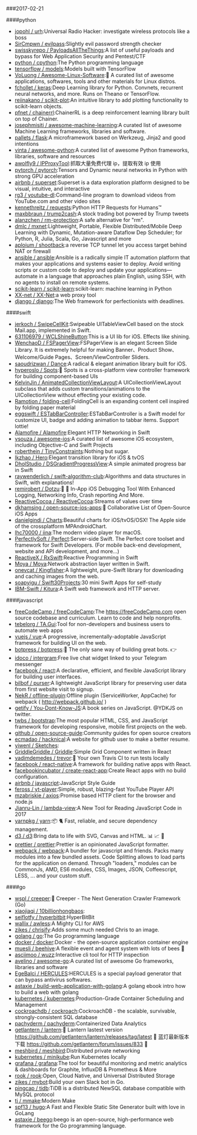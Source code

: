 ###2017-02-21

####python
* [jopohl / urh](https://github.com/jopohl/urh):Universal Radio Hacker: investigate wireless protocols like a boss
* [SirCmpwn / evilpass](https://github.com/SirCmpwn/evilpass):Slightly evil password strength checker
* [swisskyrepo / PayloadsAllTheThings](https://github.com/swisskyrepo/PayloadsAllTheThings):A list of useful payloads and bypass for Web Application Security and Pentest/CTF
* [python / cpython](https://github.com/python/cpython):The Python programming language
* [tensorflow / models](https://github.com/tensorflow/models):Models built with TensorFlow
* [VoLuong / Awesome-Linux-Software](https://github.com/VoLuong/Awesome-Linux-Software):🐧 A curated list of awesome applications, softwares, tools and other materials for Linux distros.
* [fchollet / keras](https://github.com/fchollet/keras):Deep Learning library for Python. Convnets, recurrent neural networks, and more. Runs on Theano or TensorFlow.
* [reiinakano / scikit-plot](https://github.com/reiinakano/scikit-plot):An intuitive library to add plotting functionality to scikit-learn objects.
* [pfnet / chainerrl](https://github.com/pfnet/chainerrl):ChainerRL is a deep reinforcement learning library built on top of Chainer.
* [josephmisiti / awesome-machine-learning](https://github.com/josephmisiti/awesome-machine-learning):A curated list of awesome Machine Learning frameworks, libraries and software.
* [pallets / flask](https://github.com/pallets/flask):A microframework based on Werkzeug, Jinja2 and good intentions
* [vinta / awesome-python](https://github.com/vinta/awesome-python):A curated list of awesome Python frameworks, libraries, software and resources
* [awolfly9 / IPProxyTool](https://github.com/awolfly9/IPProxyTool):抓取大量免费代理 ip，提取有效 ip 使用
* [pytorch / pytorch](https://github.com/pytorch/pytorch):Tensors and Dynamic neural networks in Python with strong GPU acceleration
* [airbnb / superset](https://github.com/airbnb/superset):Superset is a data exploration platform designed to be visual, intuitive, and interactive
* [rg3 / youtube-dl](https://github.com/rg3/youtube-dl):Command-line program to download videos from YouTube.com and other video sites
* [kennethreitz / requests](https://github.com/kennethreitz/requests):Python HTTP Requests for Humans™
* [maxbbraun / trump2cash](https://github.com/maxbbraun/trump2cash):A stock trading bot powered by Trump tweets
* [alanzchen / rm-protection](https://github.com/alanzchen/rm-protection):A safe alternative for "rm".
* [dmlc / mxnet](https://github.com/dmlc/mxnet):Lightweight, Portable, Flexible Distributed/Mobile Deep Learning with Dynamic, Mutation-aware Dataflow Dep Scheduler; for Python, R, Julia, Scala, Go, Javascript and more
* [aploium / shootback](https://github.com/aploium/shootback):a reverse TCP tunnel let you access target behind NAT or firewall
* [ansible / ansible](https://github.com/ansible/ansible):Ansible is a radically simple IT automation platform that makes your applications and systems easier to deploy. Avoid writing scripts or custom code to deploy and update your applications— automate in a language that approaches plain English, using SSH, with no agents to install on remote systems.
* [scikit-learn / scikit-learn](https://github.com/scikit-learn/scikit-learn):scikit-learn: machine learning in Python
* [XX-net / XX-Net](https://github.com/XX-net/XX-Net):a web proxy tool
* [django / django](https://github.com/django/django):The Web framework for perfectionists with deadlines.

####swift
* [jerkoch / SwipeCellKit](https://github.com/jerkoch/SwipeCellKit):Swipeable UITableViewCell based on the stock Mail.app, implemented in Swift.
* [631106979 / WCLShineButton](https://github.com/631106979/WCLShineButton):This is a UI lib for iOS. Effects like shining.
* [WenchaoD / FSPagerView](https://github.com/WenchaoD/FSPagerView):FSPagerView is an elegant Screen Slide Library. It is extremely helpful for making Banner、Product Show、Welcome/Guide Pages、Screen/ViewController Sliders.
* [saoudrizwan / Dance](https://github.com/saoudrizwan/Dance):A radical & elegant animation library built for iOS.
* [hyperoslo / Spots](https://github.com/hyperoslo/Spots):🎍 Spots is a cross-platform view controller framework for building component-based UIs
* [KelvinJin / AnimatedCollectionViewLayout](https://github.com/KelvinJin/AnimatedCollectionViewLayout):A UICollectionViewLayout subclass that adds custom transitions/animations to the UICollectionView without effecting your existing code.
* [Ramotion / folding-cell](https://github.com/Ramotion/folding-cell):FoldingCell is an expanding content cell inspired by folding paper material
* [eggswift / ESTabBarController](https://github.com/eggswift/ESTabBarController):ESTabBarController is a Swift model for customize UI, badge and adding animation to tabbar items. Support lottie!
* [Alamofire / Alamofire](https://github.com/Alamofire/Alamofire):Elegant HTTP Networking in Swift
* [vsouza / awesome-ios](https://github.com/vsouza/awesome-ios):A curated list of awesome iOS ecosystem, including Objective-C and Swift Projects
* [roberthein / TinyConstraints](https://github.com/roberthein/TinyConstraints):Nothing but sugar.
* [lkzhao / Hero](https://github.com/lkzhao/Hero):Elegant transition library for iOS & tvOS
* [DholStudio / DSGradientProgressView](https://github.com/DholStudio/DSGradientProgressView):A simple animated progress bar in Swift
* [raywenderlich / swift-algorithm-club](https://github.com/raywenderlich/swift-algorithm-club):Algorithms and data structures in Swift, with explanations!
* [remirobert / Dotzu](https://github.com/remirobert/Dotzu):📱 👀 In-App iOS Debugging Tool With Enhanced Logging, Networking Info, Crash reporting And More.
* [ReactiveCocoa / ReactiveCocoa](https://github.com/ReactiveCocoa/ReactiveCocoa):Streams of values over time
* [dkhamsing / open-source-ios-apps](https://github.com/dkhamsing/open-source-ios-apps):📱 Collaborative List of Open-Source iOS Apps
* [danielgindi / Charts](https://github.com/danielgindi/Charts):Beautiful charts for iOS/tvOS/OSX! The Apple side of the crossplatform MPAndroidChart.
* [lhc70000 / iina](https://github.com/lhc70000/iina):The modern video player for macOS.
* [PerfectlySoft / Perfect](https://github.com/PerfectlySoft/Perfect):Server-side Swift. The Perfect core toolset and framework for Swift Developers. (For mobile back-end development, website and API development, and more…)
* [ReactiveX / RxSwift](https://github.com/ReactiveX/RxSwift):Reactive Programming in Swift
* [Moya / Moya](https://github.com/Moya/Moya):Network abstraction layer written in Swift.
* [onevcat / Kingfisher](https://github.com/onevcat/Kingfisher):A lightweight, pure-Swift library for downloading and caching images from the web.
* [soapyigu / Swift30Projects](https://github.com/soapyigu/Swift30Projects):30 mini Swift Apps for self-study
* [IBM-Swift / Kitura](https://github.com/IBM-Swift/Kitura):A Swift web framework and HTTP server.

####javascript
* [freeCodeCamp / freeCodeCamp](https://github.com/freeCodeCamp/freeCodeCamp):The https://freeCodeCamp.com open source codebase and curriculum. Learn to code and help nonprofits.
* [tebelorg / TA.Gui](https://github.com/tebelorg/TA.Gui):Tool for non-developers and business users to automate web apps
* [vuejs / vue](https://github.com/vuejs/vue):A progressive, incrementally-adoptable JavaScript framework for building UI on the web.
* [botpress / botpress](https://github.com/botpress/botpress):🤖 The only sane way of building great bots. 👉
* [idoco / intergram](https://github.com/idoco/intergram):Free live chat widget linked to your Telegram messenger
* [facebook / react](https://github.com/facebook/react):A declarative, efficient, and flexible JavaScript library for building user interfaces.
* [bilbof / purser](https://github.com/bilbof/purser):A lightweight JavaScript library for preserving user data from first website visit to signup.
* [NekR / offline-plugin](https://github.com/NekR/offline-plugin):Offline plugin (ServiceWorker, AppCache) for webpack ( http://webpack.github.io/ )
* [getify / You-Dont-Know-JS](https://github.com/getify/You-Dont-Know-JS):A book series on JavaScript. @YDKJS on twitter.
* [twbs / bootstrap](https://github.com/twbs/bootstrap):The most popular HTML, CSS, and JavaScript framework for developing responsive, mobile first projects on the web.
* [github / open-source-guide](https://github.com/github/open-source-guide):Community guides for open source creators
* [ecmadao / hacknical](https://github.com/ecmadao/hacknical):A website for github user to make a better resume.
* [yiwenl / Sketches](https://github.com/yiwenl/Sketches):
* [GriddleGriddle / Griddle](https://github.com/GriddleGriddle/Griddle):Simple Grid Component written in React
* [vadimdemedes / trevor](https://github.com/vadimdemedes/trevor):🚦 Your own Travis CI to run tests locally
* [facebook / react-native](https://github.com/facebook/react-native):A framework for building native apps with React.
* [facebookincubator / create-react-app](https://github.com/facebookincubator/create-react-app):Create React apps with no build configuration.
* [airbnb / javascript](https://github.com/airbnb/javascript):JavaScript Style Guide
* [feross / yt-player](https://github.com/feross/yt-player):Simple, robust, blazing-fast YouTube Player API
* [mzabriskie / axios](https://github.com/mzabriskie/axios):Promise based HTTP client for the browser and node.js
* [Jianru-Lin / lambda-view](https://github.com/Jianru-Lin/lambda-view):A New Tool for Reading JavaScript Code in 2017
* [yarnpkg / yarn](https://github.com/yarnpkg/yarn):📦 🐈 Fast, reliable, and secure dependency management.
* [d3 / d3](https://github.com/d3/d3):Bring data to life with SVG, Canvas and HTML. 📊 📈 🎉
* [prettier / prettier](https://github.com/prettier/prettier):Prettier is an opinionated JavaScript formatter.
* [webpack / webpack](https://github.com/webpack/webpack):A bundler for javascript and friends. Packs many modules into a few bundled assets. Code Splitting allows to load parts for the application on demand. Through "loaders," modules can be CommonJs, AMD, ES6 modules, CSS, Images, JSON, Coffeescript, LESS, ... and your custom stuff.

####go
* [wspl / creeper](https://github.com/wspl/creeper):🐾 Creeper - The Next Generation Crawler Framework (Go)
* [xiaojiaqi / 10billionhongbaos](https://github.com/xiaojiaqi/10billionhongbaos):
* [seiflotfy / hyperbitbit](https://github.com/seiflotfy/hyperbitbit):HyperBitBit
* [wallix / awless](https://github.com/wallix/awless):A Mighty CLI for AWS
* [zikes / chrisify](https://github.com/zikes/chrisify):Adds some much needed Chris to an image.
* [golang / go](https://github.com/golang/go):The Go programming language
* [docker / docker](https://github.com/docker/docker):Docker - the open-source application container engine
* [muesli / beehive](https://github.com/muesli/beehive):A flexible event and agent system with lots of bees 🐝
* [asciimoo / wuzz](https://github.com/asciimoo/wuzz):Interactive cli tool for HTTP inspection
* [avelino / awesome-go](https://github.com/avelino/awesome-go):A curated list of awesome Go frameworks, libraries and software
* [EgeBalci / HERCULES](https://github.com/EgeBalci/HERCULES):HERCULES is a special payload generator that can bypass antivirus softwares.
* [astaxie / build-web-application-with-golang](https://github.com/astaxie/build-web-application-with-golang):A golang ebook intro how to build a web with golang
* [kubernetes / kubernetes](https://github.com/kubernetes/kubernetes):Production-Grade Container Scheduling and Management
* [cockroachdb / cockroach](https://github.com/cockroachdb/cockroach):CockroachDB - the scalable, survivable, strongly-consistent SQL database
* [pachyderm / pachyderm](https://github.com/pachyderm/pachyderm):Containerized Data Analytics
* [getlantern / lantern](https://github.com/getlantern/lantern):🔴 Lantern lastest version https://github.com/getlantern/lantern/releases/tag/latest 🔴 蓝灯最新版本下载 https://github.com/getlantern/forum/issues/833 🔴
* [meshbird / meshbird](https://github.com/meshbird/meshbird):Distributed private networking
* [kubernetes / minikube](https://github.com/kubernetes/minikube):Run Kubernetes locally
* [grafana / grafana](https://github.com/grafana/grafana):The tool for beautiful monitoring and metric analytics & dashboards for Graphite, InfluxDB & Prometheus & More
* [rook / rook](https://github.com/rook/rook):Open, Cloud Native, and Universal Distributed Storage
* [zikes / mybot](https://github.com/zikes/mybot):Build your own Slack bot in Go.
* [pingcap / tidb](https://github.com/pingcap/tidb):TiDB is a distributed NewSQL database compatible with MySQL protocol
* [tj / mmake](https://github.com/tj/mmake):Modern Make
* [spf13 / hugo](https://github.com/spf13/hugo):A Fast and Flexible Static Site Generator built with love in GoLang
* [astaxie / beego](https://github.com/astaxie/beego):beego is an open-source, high-performance web framework for the Go programming language.

